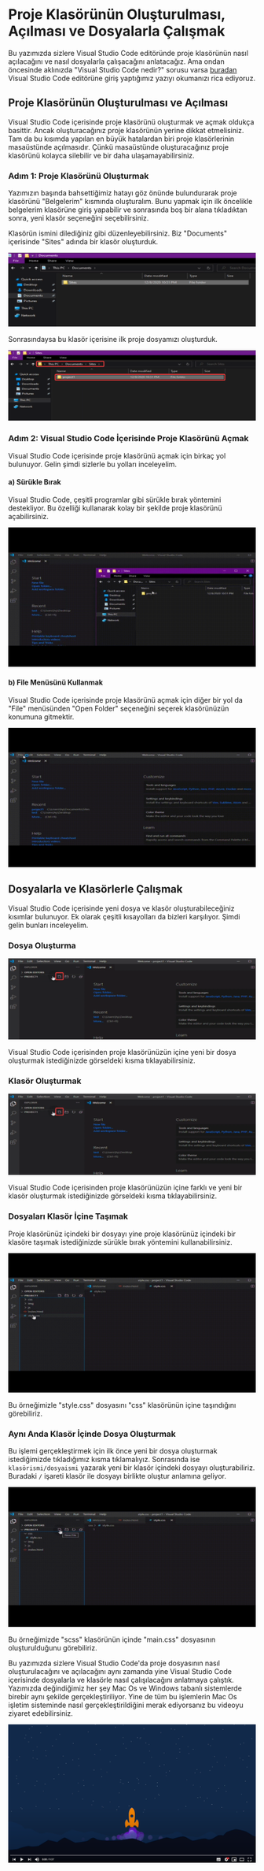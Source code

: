 # Proje Klasörünün Oluşturulması, Açılması ve Dosyalarla Çalışmak 

Bu yazımızda sizlere Visual Studio Code editöründe proje klasörünün nasıl açılacağını ve nasıl dosyalarla çalışacağını anlatacağız. Ama ondan öncesinde aklınızda "Visual Studio Code nedir?" sorusu varsa [buradan](https://github.com/Kodluyoruz/taskforce/tree/basics/basics-for-everyone/visual-studio-code-nedir) Visual Studio Code editörüne giriş yaptığımız yazıyı okumanızı rica ediyoruz. 



## Proje Klasörünün Oluşturulması ve Açılması  

Visual Studio Code içerisinde proje klasörünü oluşturmak ve açmak oldukça basittir. Ancak oluşturacağınız proje klasörünün yerine dikkat etmelisiniz. Tam da bu kısımda yapılan en büyük hatalardan biri proje klasörlerinin masaüstünde açılmasıdır. Çünkü masaüstünde oluşturacağınız proje klasörünü kolayca silebilir ve bir daha ulaşamayabilirsiniz. 



### Adım 1: Proje Klasörünü Oluşturmak

Yazımızın başında bahsettiğimiz hatayı göz önünde bulundurarak proje klasörünü "Belgelerim" kısmında oluşturalım. Bunu yapmak için ilk öncelikle belgelerim klasörüne giriş yapabilir ve sonrasında boş bir alana tıkladıktan sonra, yeni klasör seçeneğini seçebilirsiniz.

Klasörün ismini dilediğiniz gibi düzenleyebilirsiniz. Biz "Documents" içerisinde "Sites" adında bir klasör oluşturduk.

![projeklasörü-oluştur](figures/projeklasörü-oluştur.png) 



Sonrasındaysa bu klasör içerisine ilk proje dosyamızı oluşturduk.

![projeklasörü-oluştur2](figures/projeklasörü-oluştur2.png)

 



### Adım 2: Visual Studio Code İçerisinde Proje Klasörünü Açmak

Visual Studio Code içerisinde proje klasörünü açmak için birkaç yol bulunuyor. Gelin şimdi sizlerle bu yolları inceleyelim.

#### a) Sürükle Bırak

Visual Studio Code, çeşitli programlar gibi sürükle bırak yöntemini destekliyor. Bu özelliği kullanarak kolay bir şekilde proje klasörünü açabilirsiniz.

![proje-sürüklebırak](figures/proje-sürüklebırak-1610824692490.gif)



#### b) File Menüsünü Kullanmak

Visual Studio Code içerisinde proje klasörünü açmak için diğer bir yol da "File" menüsünden "Open Folder" seçeneğini seçerek klasörünüzün konumuna gitmektir.

![proje-filemenüsü](figures/proje-filemenüsü.gif)



## Dosyalarla ve Klasörlerle Çalışmak

Visual Studio Code içerisinde yeni dosya ve klasör oluşturabileceğiniz kısımlar bulunuyor. Ek olarak çeşitli kısayolları da bizleri karşılıyor. Şimdi gelin bunları inceleyelim.



### Dosya Oluşturma

![yeni-dosya](figures/yeni-dosya.png)

Visual Studio Code içerisinden proje klasörünüzün içine yeni bir dosya oluşturmak istediğinizde görseldeki kısma tıklayabilirsiniz.



### Klasör Oluşturmak

![yeni-dosya](figures/yeni-dosya-1610826554054.png)

Visual Studio Code içerisinden proje klasörünüzün içine farklı ve yeni bir klasör oluşturmak istediğinizde görseldeki kısma tıklayabilirsiniz.



### Dosyaları Klasör İçine Taşımak

Proje klasörünüz içindeki bir dosyayı yine proje klasörünüz içindeki bir klasöre taşımak istediğinizde sürükle bırak yöntemini kullanabilirsiniz.



![dosyasürükle](figures/dosyasürükle.gif)

Bu örneğimizle "style.css" dosyasını "css" klasörünün içine taşındığını görebiliriz.



### Aynı Anda Klasör İçinde Dosya Oluşturmak

Bu işlemi gerçekleştirmek için ilk önce yeni bir dosya oluşturmak istediğimizde tıkladığımız kısma tıklamalıyız. Sonrasında ise `klasörismi/dosyaismi` yazarak yeni bir klasör içindeki dosyayı oluşturabiliriz. Buradaki `/` işareti klasör ile dosyayı birlikte oluştur anlamına geliyor.

![klasöriçidosya](figures/klasöriçidosya.gif)

Bu örneğimizde "scss" klasörünün içinde "main.css" dosyasının oluşturulduğunu görebiliriz.



Bu yazımızda sizlere Visual Studio Code'da proje dosyasının nasıl oluşturulacağını ve açılacağını aynı zamanda yine Visual Studio Code içerisinde dosyalarla ve klasörle nasıl çalışılacağını anlatmaya çalıştık. Yazımızda değindiğimiz her şey Mac Os ve Windows tabanlı sistemlerde birebir aynı şekilde gerçekleştiriliyor. Yine de tüm bu işlemlerin Mac Os işletim sisteminde nasıl gerçekleştirildiğini merak ediyorsanız bu videoyu ziyaret edebilirsiniz.

[![macoswin](figures/macoswin.png)](https://youtu.be/OjFXuoQ6ruM)